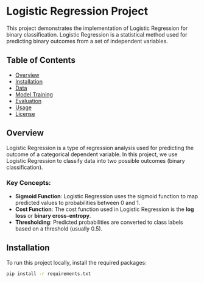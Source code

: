# Logistic Regression Project

This project demonstrates the implementation of Logistic Regression for binary classification. Logistic Regression is a statistical method used for predicting binary outcomes from a set of independent variables.

## Table of Contents
- [Overview](#overview)
- [Installation](#installation)
- [Data](#data)
- [Model Training](#model-training)
- [Evaluation](#evaluation)
- [Usage](#usage)
- [License](#license)

## Overview
Logistic Regression is a type of regression analysis used for predicting the outcome of a categorical dependent variable. In this project, we use Logistic Regression to classify data into two possible outcomes (binary classification).

### Key Concepts:
- **Sigmoid Function**: Logistic Regression uses the sigmoid function to map predicted values to probabilities between 0 and 1.
- **Cost Function**: The cost function used in Logistic Regression is the **log loss** or **binary cross-entropy**.
- **Thresholding**: Predicted probabilities are converted to class labels based on a threshold (usually 0.5).

## Installation
To run this project locally, install the required packages:

```bash
pip install -r requirements.txt
